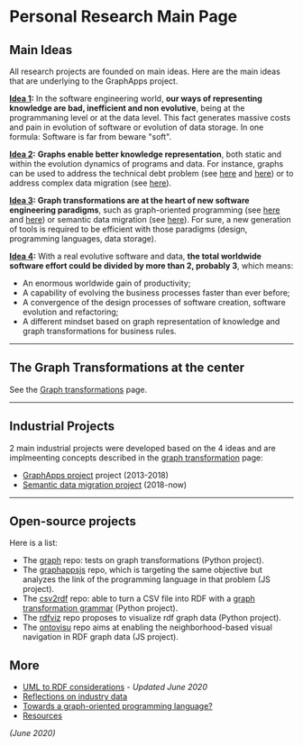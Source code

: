 # Personal Research Main Page

## Main Ideas

All research projects are founded on main ideas. Here are the main ideas that are underlying to the GraphApps project.

**<u>Idea 1</u>:** In the software engineering world, **our ways of representing knowledge are bad, inefficient and non evolutive**, being at the programmaning level or at the data level. This fact generates massive costs and pain in evolution of software or evolution of data storage. In one formula: Software is far from beware "soft".

**<u>Idea 2</u>:** **Graphs enable better knowledge representation**, both static and within the evolution dynamics of programs and data. For instance, graphs can be used to address the technical debt problem (see [here](../graph/first-article.md) and [here](../graph/staf-icgt2018.md)) or to address complex data migration (see [here](../semantic/data-migration.md)).

**<u>Idea 3</u>:** **Graph transformations are at the heart of new software engineering paradigms**, such as graph-oriented programming (see [here](../graph/first-article.md) and [here](../graph/staf-icgt2018.md)) or semantic data migration (see [here](../semantic/data-migration.md)). For sure, a new generation of tools is required to be efficient with those paradigms (design, programming languages, data storage).

**<u>Idea 4</u>:** With a real evolutive software and data, **the total worldwide software effort could be divided by more than 2, probably 3**, which means:

* An enormous worldwide gain of productivity;
* A capability of evolving the business processes faster than ever before;
* A convergence of the design processes of software creation, software evolution and refactoring;
* A different mindset based on graph representation of knowledge and graph transformations for business rules.

-----

## The Graph Transformations at the center

See the [Graph transformations](graph-transfo.md) page.

-----

## Industrial Projects

2 main industrial projects were developed based on the 4 ideas and are implmeenting concepts described in the [graph transformation](graph-transfo.md) page:

  * [GraphApps project](graphapps.md) project (2013-2018)
  * [Semantic data migration project](data-mig.md) (2018-now)

-----

## Open-source projects

Here is a list:

  * The [graph](https://github.com/orey/graph) repo: tests on graph transformations (Python project).
  * The [graphappsjs](https://github.com/orey/graphappsjs) repo, which is targeting the same objective but analyzes the link of the programming language in that problem (JS project).
  * The [csv2rdf](https://github.com/orey/csv2rdf) repo: able to turn a CSV file into RDF with a [graph transformation grammar](grammar-graph-transformation.md) (Python project).
  * The [rdfviz](https://github.com/orey/rdfviz) repo proposes to visualize rdf graph data (Python project).
  * The [ontovisu](https://github.com/orey/ontovisu) repo aims at enabling the neighborhood-based visual navigation in RDF graph data (JS project).

## More

  * [UML to RDF considerations](rdf-design-patterns.md) - *Updated June 2020*
  * [Reflections on industry data](industry-data.md)
  * [Towards a graph-oriented programming language?](graph-oriented-pl.md)
  * [Resources](resources.md)


*(June 2020)*
